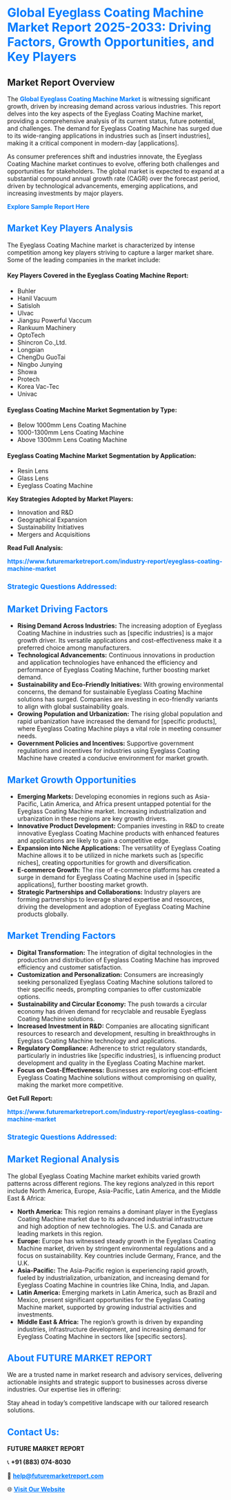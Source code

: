 <h1 style="color: #007BFF;">Global Eyeglass Coating Machine Market Report 2025-2033: Driving Factors, Growth Opportunities, and Key Players</h1>

<section id="overview">
<h2>Market Report Overview</h2>
<p>The <a href="https://www.futuremarketreport.com/industry-report/eyeglass-coating-machine-market" style="color: #007BFF; text-decoration: none;"><strong>Global Eyeglass Coating Machine Market</strong></a> is witnessing significant growth, driven by increasing demand across various industries. This report delves into the key aspects of the Eyeglass Coating Machine market, providing a comprehensive analysis of its current status, future potential, and challenges. The demand for Eyeglass Coating Machine has surged due to its wide-ranging applications in industries such as [insert industries], making it a critical component in modern-day [applications].</p>
<p>As consumer preferences shift and industries innovate, the Eyeglass Coating Machine market continues to evolve, offering both challenges and opportunities for stakeholders. The global market is expected to expand at a substantial compound annual growth rate (CAGR) over the forecast period, driven by technological advancements, emerging applications, and increasing investments by major players.</p>
</section>

<section id="overview">
<p><a href="https://www.futuremarketreport.com/request-sample/reportId=128394" style="color: #007BFF; text-decoration: none;"><strong>Explore Sample Report Here</strong></a></p>
</section>

<section id="key-players">
<h2 style="color: #007BFF;">Market Key Players Analysis</h2>
<p>The Eyeglass Coating Machine market is characterized by intense competition among key players striving to capture a larger market share. Some of the leading companies in the market include:</p>
<h4>Key Players Covered in the Eyeglass Coating Machine Report:</h4>
<ul><li>Buhler</li><li>Hanil Vacuum</li><li>Satisloh</li><li>Ulvac</li><li>Jiangsu Powerful Vaccum</li><li>Rankuum Machinery</li><li>OptoTech</li><li>Shincron Co.,Ltd.</li><li>Longpian</li><li>ChengDu GuoTai</li><li>Ningbo Junying</li><li>Showa</li><li>Protech</li><li>Korea Vac-Tec</li><li>Univac</li></ul>
<h4>Eyeglass Coating Machine Market Segmentation by Type:</h4>
<ul><li>Below 1000mm Lens Coating Machine</li><li>1000-1300mm Lens Coating Machine</li><li>Above 1300mm Lens Coating Machine</li></ul>

<h4>Eyeglass Coating Machine Market Segmentation by Application:</h4>
<ul><li>Resin Lens</li><li>Glass Lens</li><li>Eyeglass Coating Machine</li></ul>
<p><strong>Key Strategies Adopted by Market Players:</strong></p>
<ul>
<li>Innovation and R&D</li>
<li>Geographical Expansion</li>
<li>Sustainability Initiatives</li>
<li>Mergers and Acquisitions</li>
</ul>
</section>

<section>
<p><strong>Read Full Analysis: </strong></p><a href="https://www.futuremarketreport.com/industry-report/eyeglass-coating-machine-market" style="color: #007BFF; text-decoration: none;"><strong>https://www.futuremarketreport.com/industry-report/eyeglass-coating-machine-market</strong></a>
<h3 style="color: #007BFF;">Strategic Questions Addressed:</h3>
</section>

<section id="driving-factors">
<h2 style="color: #007BFF;">Market Driving Factors</h2>
<ul>
<li><strong>Rising Demand Across Industries:</strong> The increasing adoption of Eyeglass Coating Machine in industries such as [specific industries] is a major growth driver. Its versatile applications and cost-effectiveness make it a preferred choice among manufacturers.</li>
<li><strong>Technological Advancements:</strong> Continuous innovations in production and application technologies have enhanced the efficiency and performance of Eyeglass Coating Machine, further boosting market demand.</li>
<li><strong>Sustainability and Eco-Friendly Initiatives:</strong> With growing environmental concerns, the demand for sustainable Eyeglass Coating Machine solutions has surged. Companies are investing in eco-friendly variants to align with global sustainability goals.</li>
<li><strong>Growing Population and Urbanization:</strong> The rising global population and rapid urbanization have increased the demand for [specific products], where Eyeglass Coating Machine plays a vital role in meeting consumer needs.</li>
<li><strong>Government Policies and Incentives:</strong> Supportive government regulations and incentives for industries using Eyeglass Coating Machine have created a conducive environment for market growth.</li>
</ul>
</section>

<section id="growth-opportunities">
<h2 style="color: #007BFF;">Market Growth Opportunities</h2>
<ul>
<li><strong>Emerging Markets:</strong> Developing economies in regions such as Asia-Pacific, Latin America, and Africa present untapped potential for the Eyeglass Coating Machine market. Increasing industrialization and urbanization in these regions are key growth drivers.</li>
<li><strong>Innovative Product Development:</strong> Companies investing in R&D to create innovative Eyeglass Coating Machine products with enhanced features and applications are likely to gain a competitive edge.</li>
<li><strong>Expansion into Niche Applications:</strong> The versatility of Eyeglass Coating Machine allows it to be utilized in niche markets such as [specific niches], creating opportunities for growth and diversification.</li>
<li><strong>E-commerce Growth:</strong> The rise of e-commerce platforms has created a surge in demand for Eyeglass Coating Machine used in [specific applications], further boosting market growth.</li>
<li><strong>Strategic Partnerships and Collaborations:</strong> Industry players are forming partnerships to leverage shared expertise and resources, driving the development and adoption of Eyeglass Coating Machine products globally.</li>
</ul>
</section>

<section id="trending-factors">
<h2 style="color: #007BFF;">Market Trending Factors</h2>
<ul>
<li><strong>Digital Transformation:</strong> The integration of digital technologies in the production and distribution of Eyeglass Coating Machine has improved efficiency and customer satisfaction.</li>
<li><strong>Customization and Personalization:</strong> Consumers are increasingly seeking personalized Eyeglass Coating Machine solutions tailored to their specific needs, prompting companies to offer customizable options.</li>
<li><strong>Sustainability and Circular Economy:</strong> The push towards a circular economy has driven demand for recyclable and reusable Eyeglass Coating Machine solutions.</li>
<li><strong>Increased Investment in R&D:</strong> Companies are allocating significant resources to research and development, resulting in breakthroughs in Eyeglass Coating Machine technology and applications.</li>
<li><strong>Regulatory Compliance:</strong> Adherence to strict regulatory standards, particularly in industries like [specific industries], is influencing product development and quality in the Eyeglass Coating Machine market.</li>
<li><strong>Focus on Cost-Effectiveness:</strong> Businesses are exploring cost-efficient Eyeglass Coating Machine solutions without compromising on quality, making the market more competitive.</li>
</ul>
</section>

<section>
<p><strong>Get Full Report: </strong></p><a href="https://www.futuremarketreport.com/industry-report/eyeglass-coating-machine-market" style="color: #007BFF; text-decoration: none;"><strong>https://www.futuremarketreport.com/industry-report/eyeglass-coating-machine-market</strong></a>
<h3 style="color: #007BFF;">Strategic Questions Addressed:</h3>
</section>


<section id="regional-analysis">
<h2 style="color: #007BFF;">Market Regional Analysis</h2>
<p>The global Eyeglass Coating Machine market exhibits varied growth patterns across different regions. The key regions analyzed in this report include North America, Europe, Asia-Pacific, Latin America, and the Middle East & Africa:</p>
<ul>
<li><strong>North America:</strong> This region remains a dominant player in the Eyeglass Coating Machine market due to its advanced industrial infrastructure and high adoption of new technologies. The U.S. and Canada are leading markets in this region.</li>
<li><strong>Europe:</strong> Europe has witnessed steady growth in the Eyeglass Coating Machine market, driven by stringent environmental regulations and a focus on sustainability. Key countries include Germany, France, and the U.K.</li>
<li><strong>Asia-Pacific:</strong> The Asia-Pacific region is experiencing rapid growth, fueled by industrialization, urbanization, and increasing demand for Eyeglass Coating Machine in countries like China, India, and Japan.</li>
<li><strong>Latin America:</strong> Emerging markets in Latin America, such as Brazil and Mexico, present significant opportunities for the Eyeglass Coating Machine market, supported by growing industrial activities and investments.</li>
<li><strong>Middle East & Africa:</strong> The region’s growth is driven by expanding industries, infrastructure development, and increasing demand for Eyeglass Coating Machine in sectors like [specific sectors].</li>
</ul>
</section>

<footer>
<h2 style="color: #007BFF;">About FUTURE MARKET REPORT</h2>
<p>We are a trusted name in market research and advisory services, delivering actionable insights and strategic support to businesses across diverse industries. Our expertise lies in offering:</p>

<p>Stay ahead in today’s competitive landscape with our tailored research solutions.</p>

<h2 style="color: #007BFF;">Contact Us:</h2>
<p><strong>FUTURE MARKET REPORT</strong></p>
<p>📞 <strong>+91 (883) 074-8030</strong></p>
<p>📧 <strong><a href="mailto:help@futuremarketreport.com" style="color: #007BFF;">help@futuremarketreport.com</a></strong></p>
<p>🌐 <strong><a href="https://www.futuremarketreport.com/" style="color: #007BFF;">Visit Our Website</a></strong></p>
</footer>